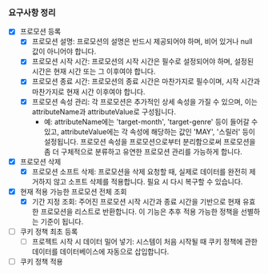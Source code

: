 ### 요구사항 정리

- [x] 프로모션 등록 
  - [x] 프로모션 설명: 프로모션의 설명은 반드시 제공되어야 하며, 비어 있거나 null 값이 아니어야 합니다. 
  - [x] 프로모션 시작 시간: 프로모션의 시작 시간은 필수로 설정되어야 하며, 설정된 시간은 현재 시간 또는 그 이후여야 합니다.
  - [x] 프로모션 종료 시간: 프로모션의 종료 시간은 마찬가지로 필수이며, 시작 시간과 마찬가지로 현재 시간 이후여야 합니다. 
  - [x] 프로모션 속성 관리: 각 프로모션은 추가적인 상세 속성을 가질 수 있으며, 이는 attributeName과 attributeValue로 구성됩니다.
    - 예: attributeName에는 'target-month', 'target-genre' 등이 들어갈 수 있고, attributeValue에는 각 속성에 해당하는 값인 'MAY', '스릴러' 등이 설정됩니다. 프로모션 속성을 프로모션으로부터 분리함으로써 프로모션을 좀 더 구체적으로 분류하고 유연한 프로모션 관리를 가능하게 합니다.
- [x] 프로모션 삭제 
  - [x] 프로모션 소프트 삭제: 프로모션을 삭제 요청할 때, 실제로 데이터를 완전히 제거하지 않고 소프트 삭제를 적용합니다. 필요 시 다시 복구할 수 있습니다.
- [x] 현재 적용 가능한 프로모션 전체 조회
  - [x] 기간 지정 조회: 주어진 프로모션 시작 시간과 종료 시간을 기반으로 현재 유효한 프로모션을 리스트로 반환합니다. 이 기능은 추후 적용 가능한 정책을 선별하는 기준이 됩니다.
- [ ] 쿠키 정책 최초 등록
  - [ ] 프로젝트 시작 시 데이터 밀어 넣기: 시스템이 처음 시작될 때 쿠키 정책에 관한 데이터를 데이터베이스에 자동으로 삽입합니다.
- [ ] 쿠키 정책 적용